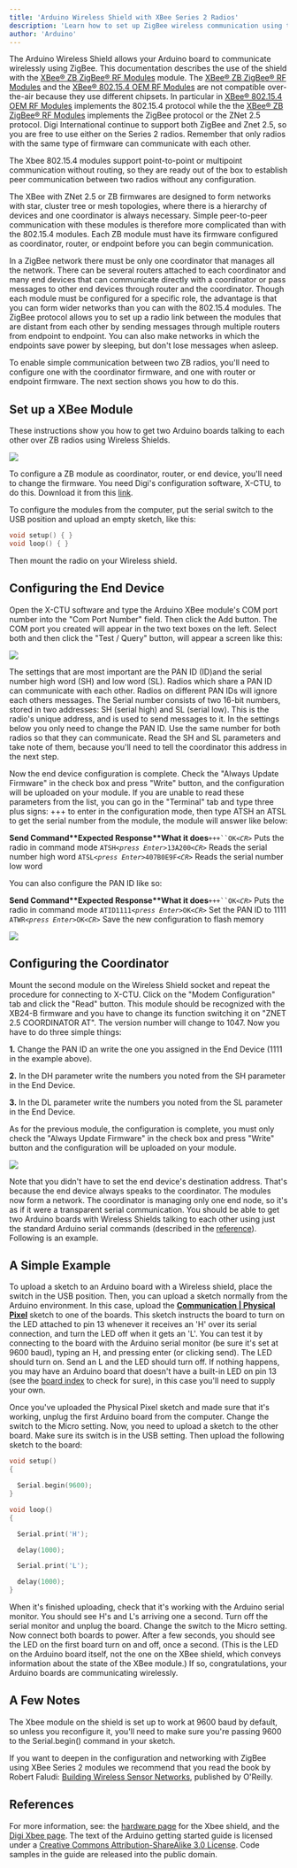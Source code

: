 ```yaml
---
title: 'Arduino Wireless Shield with XBee Series 2 Radios'
description: 'Learn how to set up ZigBee wireless communication using the Arduino Wireless shield.'
author: 'Arduino'
---
```


The Arduino Wireless Shield allows your Arduino board to communicate wirelessly using ZigBee. This documentation describes the use of the shield with the [XBee® ZB ZigBee® RF Modules](http://www.digi.com/products/wireless-wired-embedded-solutions/zigbee-rf-modules/zigbee-mesh-module/xbee-zb-module.jsp) module. The [XBee® ZB ZigBee® RF Modules](http://www.digi.com/products/wireless-wired-embedded-solutions/zigbee-rf-modules/zigbee-mesh-module/xbee-zb-module.jsp) and the [XBee® 802.15.4 OEM RF Modules](http://www.digi.com/products/wireless-wired-embedded-solutions/zigbee-rf-modules/point-multipoint-rfmodules/xbee-series1-module#overview) are not compatible over-the-air because they use different chipsets. In particular in [XBee® 802.15.4 OEM RF Modules](http://www.digi.com/products/wireless-wired-embedded-solutions/zigbee-rf-modules/point-multipoint-rfmodules/xbee-series1-module#overview) implements the 802.15.4 protocol while the the [XBee® ZB ZigBee® RF Modules](http://www.digi.com/products/wireless-wired-embedded-solutions/zigbee-rf-modules/zigbee-mesh-module/xbee-zb-module.jsp) implements the ZigBee protocol or the ZNet 2.5 protocol. Digi International continue to support both ZigBee and Znet 2.5, so you are free to use either on the Series 2 radios. Remember that only radios with the same type of firmware can communicate with each other.

The Xbee 802.15.4 modules support point-to-point or multipoint communication without routing, so they are ready out of the box to establish peer communication between two radios without any configuration.

The XBee with ZNet 2.5 or ZB firmwares are designed to form networks with star, cluster tree or mesh topologies, where there is a hierarchy of devices and one coordinator is always necessary. Simple peer-to-peer communication with these modules is therefore more complicated than with the 802.15.4 modules. Each ZB module must have its firmware configured as coordinator, router, or endpoint before you can begin communication.

In a ZigBee network there must be only one coordinator that manages all the network. There can be several routers attached to each coordinator and many end devices that can communicate directly with a coordinator or pass messages to other end devices through router and the coordinator. Though each module must be configured for a specific role, the advantage is that you can form wider networks than you can with the 802.15.4 modules. The ZigBee protocol allows you to set up a radio link between the modules that are distant from each other by sending messages through multiple routers from endpoint to endpoint. You can also make networks in which the endpoints save power by sleeping, but don't lose messages when asleep.

To enable simple communication between two ZB radios, you'll need to configure one with the coordinator firmware, and one with router or endpoint firmware. The next section shows you how to do this.

## Set up a XBee Module

These instructions show you how to get two Arduino boards talking to each other over ZB radios using Wireless Shields.

![](assets/ArduinoUno_XBeeS2.png)

To configure a ZB module as coordinator, router, or end device, you'll need to change the firmware. You need Digi's configuration software, X-CTU, to do this.
Download it from this [link](https://hub.digi.com/support/products/xctu/).


To configure the modules from the computer, put the serial switch to the USB position and upload an empty sketch, like this:

```c
void setup() { }
void loop() { }
```

Then mount the radio on your Wireless shield.

## Configuring the End Device

Open the X-CTU software and type the Arduino XBee module's COM port number into the "Com Port Number" field. Then click the Add button. The COM port you created will appear in the two text boxes on the left. Select both and then click the "Test / Query" button, will appear a screen like this:

![](assets/XCTU*S2*ComPort.png)

The settings that are most important are the PAN ID (ID)and the serial number high word (SH) and low word (SL). Radios which share a PAN ID can communicate with each other. Radios on different PAN IDs will ignore each others messages. The Serial number consists of two 16-bit numbers, stored in two addresses: SH (serial high) and SL (serial low). This is the radio's unique address, and is used to send messages to it. In the settings below you only need to change the PAN ID. Use the same number for both radios so that they can communicate. Read the SH and SL parameters and take note of them, because you'll need to tell the coordinator this address in the next step.

Now the end device configuration is complete. Check the "Always Update Firmware" in the check box and press "Write" button, and the configuration will be uploaded on your module. If you are unable to read these parameters from the list, you can go in the "Terminal" tab and type three plus signs: +++ to enter in the configuration mode, then type ATSH an ATSL to get the serial number from the module, the module will answer like below:

**Send Command\*\***Expected Response\***\*What it does**` +++``OK `*`<CR>`* Puts the radio in command mode
`ATSH`*`<press Enter>`*`13A200`*`<CR>`* Reads the serial number high word
`ATSL`*`<press Enter>`*`407B0E9F`*`<CR>`* Reads the serial number low word

You can also configure the PAN ID like so:

**Send Command\*\***Expected Response\***\*What it does**` +++``OK `*`<CR>`* Puts the radio in command mode
`ATID1111`*`<press Enter>`*`OK`*`<CR>`* Set the PAN ID to 1111
`ATWR`*`<press Enter>`*`OK`*`<CR>`* Save the new configuration to flash memory

![](assets/XCTU*S2*EndDevice.png)

## Configuring the Coordinator

Mount the second module on the Wireless Shield socket and repeat the procedure for connecting to X-CTU. Click on the "Modem Configuration" tab and click the "Read" button. This module should be recognized with the XB24-B firmware and you have to change its function switching it on "ZNET 2.5 COORDINATOR AT".
The version number will change to 1047. Now you have to do three simple things:

**1.** Change the PAN ID an write the one you assigned in the End Device (1111 in the example above).

**2.** In the DH parameter write the numbers you noted from the SH parameter in the End Device.

**3.** In the DL parameter write the numbers you noted from the SL parameter in the End Device.

As for the previous module, the configuration is complete, you must only check the "Always Update Firmware" in the check box and press "Write" button and the configuration will be uploaded on your module.

![](assets/XCTU*S2*Coordinator.png)

Note that you didn't have to set the end device's destination address. That's because the end device always speaks to the coordinator. The modules now form a network. The coordinator is managing only one end node, so it's as if it were a transparent serial communication. You should be able to get two Arduino boards with Wireless Shields talking to each other using just the standard Arduino serial commands (described in the [reference](https://arduino.cc/en/Reference/HomePage)). Following is an example.

## A Simple Example

To upload a sketch to an Arduino board with a Wireless shield, place the switch in the USB position. Then, you can upload a sketch normally from the Arduino environment. In this case, upload the [**Communication | Physical Pixel**](https://arduino.cc/en/Tutorial/BuiltInExamples/PhysicalPixel) sketch to one of the boards. This sketch instructs the board to turn on the LED attached to pin 13 whenever it receives an 'H' over its serial connection, and turn the LED off when it gets an 'L'. You can test it by connecting to the board with the Arduino serial monitor (be sure it's set at 9600 baud), typing an H, and pressing enter (or clicking send). The LED should turn on. Send an L and the LED should turn off. If nothing happens, you may have an Arduino board that doesn't have a built-in LED on pin 13 (see the [board index](https://arduino.cc/en/Main/Boards) to check for sure), in this case you'll need to supply your own.

Once you've uploaded the Physical Pixel sketch and made sure that it's working, unplug the first Arduino board from the computer. Change the switch to the Micro setting. Now, you need to upload a sketch to the other board. Make sure its switch is in the USB setting. Then upload the following sketch to the board:

```c
void setup()
{

  Serial.begin(9600);
}

void loop()
{

  Serial.print('H');

  delay(1000);

  Serial.print('L');

  delay(1000);
}
```

When it's finished uploading, check that it's working with the Arduino serial monitor. You should see H's and L's arriving one a second. Turn off the serial monitor and unplug the board. Change the switch to the Micro setting. Now connect both boards to power. After a few seconds, you should see the LED on the first board turn on and off, once a second. (This is the LED on the Arduino board itself, not the one on the XBee shield, which conveys information about the state of the XBee module.) If so, congratulations, your Arduino boards are communicating wirelessly.

## A Few Notes

The Xbee module on the shield is set up to work at 9600 baud by default, so unless you reconfigure it, you'll need to make sure you're passing 9600 to the Serial.begin() command in your sketch.

If you want to deepen in the configuration and networking with ZigBee using XBee Series 2 modules we recommend that you read the book by Robert Faludi: [Building Wireless Sensor Networks](http://www.faludi.com/bwsn/), published by O'Reilly.

## References

For more information, see: the [hardware page](https://arduino.cc/en/Main/ArduinoWirelessShield) for the Xbee shield, and the [Digi Xbee page](http://www.digi.com/products/wireless-wired-embedded-solutions/zigbee-rf-modules/point-multipoint-rfmodules/).
The text of the Arduino getting started guide is licensed under a
[Creative Commons Attribution-ShareAlike 3.0 License](http://creativecommons.org/licenses/by-sa/3.0/). Code samples in the guide are released into the public domain.
